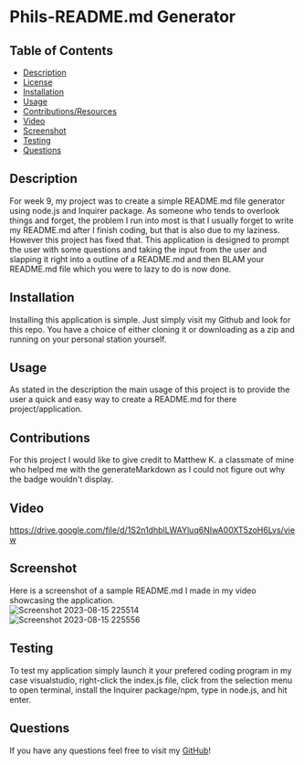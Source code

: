 # Phils-README.md Generator

 ## Table of Contents
 - [Description](#description)
 - [License](#license)
 - [Installation](#installation)
 - [Usage](#usage)
 - [Contributions/Resources](#contributions)
 - [Video](#Video)
 - [Screenshot](#screenshot)
 - [Testing](#testing)
 - [Questions](#questions)

 ## Description
 For week 9, my project was to create a simple README.md file generator using node.js and Inquirer package. As someone who tends to overlook things and forget, the problem I run into most is that I usually forget  to write my README.md after I finish coding, but that is also due to my laziness. However this project has fixed that. This application is designed to prompt the user with some questions and taking the input from the user and slapping it right into a outline of a README.md and then BLAM your README.md file which you were to lazy to do is now done.

 ## Installation
 Installing this application is simple. Just simply visit my Github and look for this repo. You have a choice of either cloning it or downloading as a zip and running on your personal station yourself.

 ## Usage
 As stated in the description the main usage of this project is to provide the user a quick and easy way to create a README.md for there project/application.

 ## Contributions
 For this project I would like to give credit to Matthew K. a classmate of mine who helped me with the generateMarkdown as I could not figure out why the badge wouldn't display.

 ## Video
https://drive.google.com/file/d/1S2n1dhblLWAYluq6NIwA00XT5zoH6Lvs/view

 ## Screenshot
 Here is a screenshot of a sample README.md I made in my video showcasing the application.<br />
![Screenshot 2023-08-15 225514](https://github.com/Pixls112/Phils-ReadMe-Generator/assets/135586632/d88151f3-310f-4df6-ba40-7b6ad42a8ff8) <br />
![Screenshot 2023-08-15 225556](https://github.com/Pixls112/Phils-ReadMe-Generator/assets/135586632/ebb3cd28-7d9b-4b46-9308-cf1fac11c9c3) <br />
 
 ## Testing
 To test my application simply launch it your prefered coding program in my case visualstudio, right-click the index.js file, click from the selection menu to open terminal, install the Inquirer package/npm, type in node.js, and hit enter.
 
 ## Questions

 If you have any questions feel free to visit my [GitHub](https://github.com/Pixls112)!

